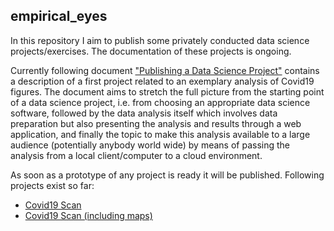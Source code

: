 ## empirical_eyes

In this repository I aim to publish some privately conducted data science projects/exercises. The documentation of these projects is ongoing. 

Currently following document ["Publishing a Data Science Project"](https://github.com/MWelHeb/01_Covid19_Scan/blob/main/Data_Science_Projects.md) contains a description of a first project related to an exemplary analysis of Covid19 figures. The document aims to stretch the full picture from the starting point of a data science project, i.e. from choosing an appropriate data science software, followed by the data analysis itself which involves data preparation but also presenting the analysis and results through a web application, and finally the topic to make this analysis available to a large audience (potentially anybody world wide) by means of passing the analysis from a local client/computer to a cloud environment. 

As soon as a prototype of any project is ready it will be published. Following projects exist so far:

- [Covid19 Scan](http://18.192.208.203:8501/)
- [Covid19 Scan (including maps)](http://18.192.208.203:8502/)



